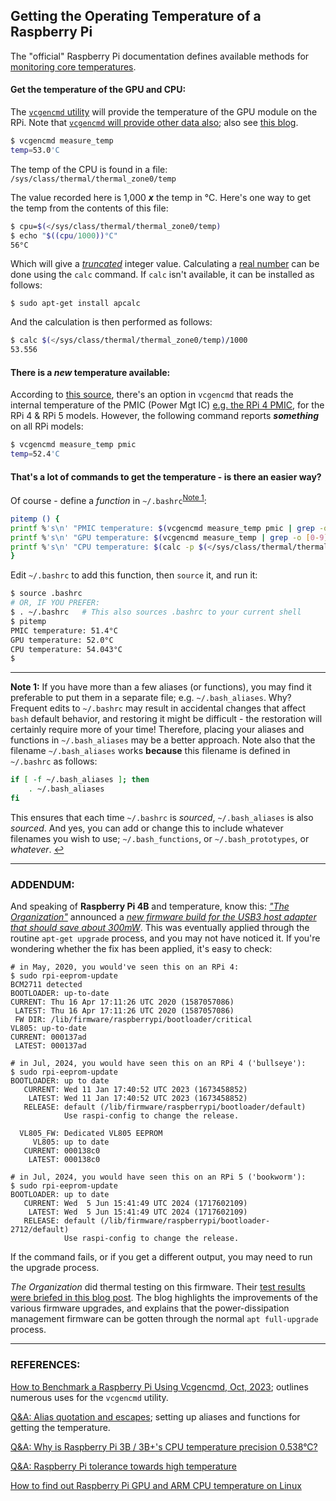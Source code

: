 ## Getting the Operating Temperature of a Raspberry Pi

The "official" Raspberry Pi documentation defines available methods for [monitoring core temperatures](https://www.raspberrypi.com/documentation/computers/config_txt.html#monitoring-core-temperature).

#### Get the temperature of the GPU and CPU:

The [`vcgencmd` utility](https://www.raspberrypi.org/documentation/raspbian/applications/vcgencmd.md) will provide the temperature of the GPU module on the RPi. Note that [`vcgencmd` will provide other data also](https://www.raspberrypi.com/documentation/computers/os.html#vcgencmd); also see [this blog](https://www.tomshardware.com/how-to/raspberry-pi-benchmark-vcgencmd). 

```bash
$ vcgencmd measure_temp
temp=53.0'C
```

The temp of the CPU is found in a file: `/sys/class/thermal/thermal_zone0/temp` 

The value recorded here is 1,000 ***x*** the temp in °C. Here's one way to get the temp from the contents of this file: 

```bash
$ cpu=$(</sys/class/thermal/thermal_zone0/temp)
$ echo "$((cpu/1000))°C"
56°C
```

Which will give a [*truncated*](https://techterms.com/definition/truncate) integer value. Calculating a [real number](https://en.wikipedia.org/wiki/Real_number) can be done using the `calc` command. If `calc` isn't available, it can be installed as follows:  

```
$ sudo apt-get install apcalc
```

And the calculation is then performed as follows: 

```bash
$ calc $(</sys/class/thermal/thermal_zone0/temp)/1000
53.556
```

#### There is a *new* temperature available:

According to [this source](https://pip.raspberrypi.com/categories/685-whitepapers-app-notes/documents/RP-004340-WP/Extra-PMIC-features-on-Raspberry-Pi-4-and-Compute-Module-4.pdf), there's an option in `vcgencmd` that reads the internal temperature of the PMIC (Power Mgt IC) [e.g. the RPi 4 PMIC](https://www.maxlinear.com/Company/press-releases/2019/MaxLinear%E2%80%99s-MxL7704-PMIC-Powers-the-Raspberry-Pi-4), for the RPi 4 & RPi 5 models. However, the following command reports ***something*** on all RPi models:

```bash
$ vcgencmd measure_temp pmic
temp=52.4'C
```

#### That's a lot of commands to get the temperature - is there an easier way? 

Of course - define a *function* in `~/.bashrc`<sup id="a1">[Note 1](#f1)</sup>: 

```bash
pitemp () {
printf %'s\n' "PMIC temperature: $(vcgencmd measure_temp pmic | grep -o [0-9][0-9]\.[0-9])°C"
printf %'s\n' "GPU temperature: $(vcgencmd measure_temp | grep -o [0-9][0-9]\.[0-9])°C"
printf %'s\n' "CPU temperature: $(calc -p $(</sys/class/thermal/thermal_zone0/temp)/1000)°C"
}
```

Edit `~/.bashrc` to add this function, then `source` it, and run it: 

 ```bash
$ source .bashrc    
# OR, IF YOU PREFER: 
$ . ~/.bashrc 	# This also sources .bashrc to your current shell
$ pitemp
PMIC temperature: 51.4°C
GPU temperature: 52.0°C
CPU temperature: 54.043°C
$
 ```

---

<b id="f1">Note 1:</b> If you have more than a few aliases (or functions), you may find it preferable to put them in a separate file; e.g. `~/.bash_aliases`. Why? Frequent edits to `~/.bashrc` may result in accidental changes that affect `bash` default behavior, and restoring it might be difficult - the restoration will certainly require more of your time! Therefore, placing your aliases and functions in `~/.bash_aliases` may be a better approach. Note also that the filename `~/.bash_aliases` works **because** this filename is defined in `~/.bashrc` as follows: 

```bash
if [ -f ~/.bash_aliases ]; then
    . ~/.bash_aliases
fi
```

This ensures that each time `~/.bashrc` is *sourced*, `~/.bash_aliases` is also *sourced*. And yes, you can add or change this to include whatever filenames you wish to use; `~/.bash_functions`, or `~/.bash_prototypes`, or *whatever*.  [↩](#a1) 

---

### ADDENDUM:

And speaking of **Raspberry Pi 4B** and temperature, know this: [*"The Organization"*](https://www.raspberrypi.org/) announced a [*new firmware build for the USB3 host adapter that should save about 300mW*](https://www.raspberrypi.org/forums/viewtopic.php?f=28&t=243500&p=1490467&hilit=vl805#p1490467). This was eventually applied through the routine `apt-get upgrade` process, and you may not have noticed it. If you're wondering whether the fix has been applied, it's easy to check: 

```
# in May, 2020, you would've seen this on an RPi 4:
$ sudo rpi-eeprom-update
BCM2711 detected
BOOTLOADER: up-to-date
CURRENT: Thu 16 Apr 17:11:26 UTC 2020 (1587057086)
 LATEST: Thu 16 Apr 17:11:26 UTC 2020 (1587057086)
 FW DIR: /lib/firmware/raspberrypi/bootloader/critical
VL805: up-to-date
CURRENT: 000137ad
 LATEST: 000137ad

# in Jul, 2024, you would have seen this on an RPi 4 ('bullseye'):
$ sudo rpi-eeprom-update
BOOTLOADER: up to date
   CURRENT: Wed 11 Jan 17:40:52 UTC 2023 (1673458852)
    LATEST: Wed 11 Jan 17:40:52 UTC 2023 (1673458852)
   RELEASE: default (/lib/firmware/raspberrypi/bootloader/default)
            Use raspi-config to change the release.

  VL805_FW: Dedicated VL805 EEPROM
     VL805: up to date
   CURRENT: 000138c0
    LATEST: 000138c0

# in Jul, 2024, you would have seen this on an RPi 5 ('bookworm'):
$ sudo rpi-eeprom-update
BOOTLOADER: up to date
   CURRENT: Wed  5 Jun 15:41:49 UTC 2024 (1717602109)
    LATEST: Wed  5 Jun 15:41:49 UTC 2024 (1717602109)
   RELEASE: default (/lib/firmware/raspberrypi/bootloader-2712/default)
            Use raspi-config to change the release.
```

If the command fails, or if you get a different output, you may need to run the upgrade process. 

*The Organization* did thermal testing on this firmware. Their [test results were briefed in this blog post](https://www.raspberrypi.org/blog/thermal-testing-raspberry-pi-4/?from=hackcv&hmsr=hackcv.com). The blog highlights the improvements of the various firmware upgrades, and explains that the power-dissipation management firmware can be gotten through the normal `apt full-upgrade` process.

---

### REFERENCES:

 [How to Benchmark a Raspberry Pi Using Vcgencmd, Oct, 2023](https://www.tomshardware.com/how-to/raspberry-pi-benchmark-vcgencmd); outlines numerous uses for the `vcgencmd` utility.
 
 [Q&A: Alias quotation and escapes](https://raspberrypi.stackexchange.com/questions/111889/alias-quotation-and-escapes); setting up aliases and functions for getting the temperature. 

[Q&A: Why is Raspberry Pi 3B / 3B+'s CPU temperature precision 0.538°C?](https://raspberrypi.stackexchange.com/questions/95389/why-is-raspberry-pi-3b-3bs-cpu-temperature-precision-0-538c) 

[Q&A: Raspberry Pi tolerance towards high temperature](https://raspberrypi.stackexchange.com/questions/98485/raspberry-pi-tolerance-towards-high-temperature) 

[How to find out Raspberry Pi GPU and ARM CPU temperature on Linux](https://www.cyberciti.biz/faq/linux-find-out-raspberry-pi-gpu-and-arm-cpu-temperature-command/) 

